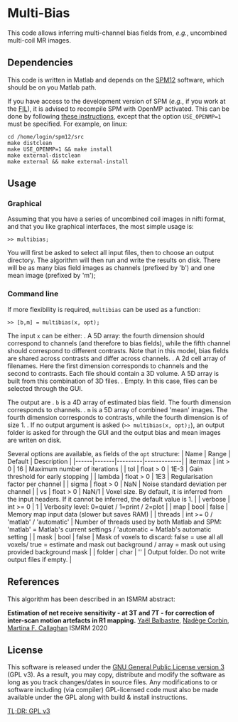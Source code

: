 # Multi-Bias

This code allows inferring multi-channel bias fields from, _e.g._, 
uncombined multi-coil MR images.

## Dependencies

This code is written in Matlab and depends on the 
[SPM12](https://www.fil.ion.ucl.ac.uk/spm/) software, which should be on
you Matlab path.

If you have access to the development version of SPM (_e.g._, if you work 
at the [FIL](https://www.fil.ion.ucl.ac.uk/spm/local/)), it is advised to 
recompile SPM with OpenMP activated. This can be done by following 
[these instructions](https://en.wikibooks.org/wiki/SPM), except that the 
option `USE_OPENMP=1` must be specified. For example, on linux:
```{shell}
cd /home/login/spm12/src
make distclean
make USE_OPENMP=1 && make install
make external-distclean
make external && make external-install
```

## Usage

### Graphical

Assuming that you have a series of uncombined coil images in nifti format, 
and that you like graphical interfaces, the most simple usage is:
```{matlab}
>> multibias;
```
You will first be asked to select all input files, then to choose an 
output directory. The algorithm will then run and write the results on 
disk. There will be as many bias field images as channels (prefixed by 'b')
and one mean image (prefixed by 'm');

### Command line

If more flexibility is required, `multibias` can be used as a function:
```{matlab}
>> [b,m] = multibias(x, opt);
```
The input `x` can be either:
    . A 5D array: the fourth dimension should correspond to channels (and 
  therefore to bias fields), while the fifth channel should correspond to
  different contrasts. Note that in this model, bias fields are shared 
  across contrasts and differ across channels.
    . A 2d cell array of filenames. Here the first dimension corresponds to 
  channels and the second to contrasts. Each file should contain a 3D
  volume. A 5D array is built from this combination of 3D files.
    . Empty. In this case, files can be selected through the GUI.

The output are
    . `b` is a 4D array of estimated bias field. The fourth dimension  
  corresponds to channels.
    . `m` is a 5D array of combined 'mean' images. The fourth dimension 
  corresponds to contrasts, while the fourth dimension is of size 1.
    . If no output argument is asked (`>> multibias(x, opt);`), an output 
  folder is asked for through the GUI and the output bias and mean images
  are writen on disk.

Several options are available, as fields of the `opt` structure:
| Name | Range | Default | Description |
|------|-------|---------|-------------|
| itermax | int > 0 | 16 | Maximum number of iterations |
| tol | float > 0 | 1E-3 | Gain threshold for early stopping |
| lambda | float > 0 | 1E3 | Regularisation factor per channel |
| sigma | float > 0 | NaN | Noise standard deviation per channel |
| vs | float > 0 | NaN/1 | Voxel size. By default, it is inferred from the input headers. If it cannot be inferred, the default value is 1. |
| verbose | int >= 0 | 1 | Verbosity level: 0=quiet / 1=print / 2=plot |
| map | bool | false | Memory map input data (slower but saves RAM) |
| threads | int >= 0 / 'matlab' / 'automatic' | Number of threads used by both Matlab and SPM: 'matlab' = Matlab's current settings / 'automatic = Matlab's automatic setting |
| mask | bool | false | Mask of voxels to discard: false = use all all voxels/ true  = estimate and mask out background / array  = mask out using provided background mask |
| folder | char | '' | Output folder. Do not write output files if empty. |

## References

This algorithm has been described in an ISMRM abstract:

**Estimation of net receive sensitivity - at 3T and 7T - for correction of inter-scan motion artefacts in R1 mapping.**
[Yaël Balbastre](y.balbastre@ucl.ac.uk), [Nadège Corbin](n.corbin@ucl.ac.uk), [Martina F. Callaghan](m.callaghan@ucl.ac.uk)
ISMRM 2020

## License

This software is released under the 
[GNU General Public License version 3](LICENSE) (GPL v3). As a result, 
you may copy, distribute and modify the software as long as you track 
changes/dates in source files. Any modifications to or software including 
(via compiler) GPL-licensed code must also be made available under the 
GPL along with build & install instructions.

[TL;DR: GPL v3](https://tldrlegal.com/license/gnu-general-public-license-v3-(gpl-3))